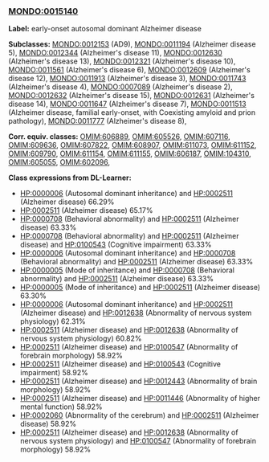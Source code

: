 
### [MONDO:0015140](http://purl.obolibrary.org/obo/MONDO_0015140)
**Label:** early-onset autosomal dominant Alzheimer disease

**Subclasses:** [MONDO:0012153](http://purl.obolibrary.org/obo/MONDO_0012153) (AD9), [MONDO:0011194](http://purl.obolibrary.org/obo/MONDO_0011194) (Alzheimer disease 5), [MONDO:0012344](http://purl.obolibrary.org/obo/MONDO_0012344) (Alzheimer's disease 11), [MONDO:0012630](http://purl.obolibrary.org/obo/MONDO_0012630) (Alzheimer's disease 13), [MONDO:0012321](http://purl.obolibrary.org/obo/MONDO_0012321) (Alzheimer's disease 10), [MONDO:0011561](http://purl.obolibrary.org/obo/MONDO_0011561) (Alzheimer's disease 6), [MONDO:0012609](http://purl.obolibrary.org/obo/MONDO_0012609) (Alzheimer's disease 12), [MONDO:0011913](http://purl.obolibrary.org/obo/MONDO_0011913) (Alzheimer's disease 3), [MONDO:0011743](http://purl.obolibrary.org/obo/MONDO_0011743) (Alzheimer's disease 4), [MONDO:0007089](http://purl.obolibrary.org/obo/MONDO_0007089) (Alzheimer's disease 2), [MONDO:0012632](http://purl.obolibrary.org/obo/MONDO_0012632) (Alzheimer's disease 15), [MONDO:0012631](http://purl.obolibrary.org/obo/MONDO_0012631) (Alzheimer's disease 14), [MONDO:0011647](http://purl.obolibrary.org/obo/MONDO_0011647) (Alzheimer's disease 7), [MONDO:0011513](http://purl.obolibrary.org/obo/MONDO_0011513) (Alzheimer disease, familial early-onset, with Coexisting amyloid and prion pathology), [MONDO:0011777](http://purl.obolibrary.org/obo/MONDO_0011777) (Alzheimer's disease 8), 

**Corr. equiv. classes:** [OMIM:606889](http://purl.obolibrary.org/obo/OMIM_606889), [OMIM:605526](http://purl.obolibrary.org/obo/OMIM_605526), [OMIM:607116](http://purl.obolibrary.org/obo/OMIM_607116), [OMIM:609636](http://purl.obolibrary.org/obo/OMIM_609636), [OMIM:607822](http://purl.obolibrary.org/obo/OMIM_607822), [OMIM:608907](http://purl.obolibrary.org/obo/OMIM_608907), [OMIM:611073](http://purl.obolibrary.org/obo/OMIM_611073), [OMIM:611152](http://purl.obolibrary.org/obo/OMIM_611152), [OMIM:609790](http://purl.obolibrary.org/obo/OMIM_609790), [OMIM:611154](http://purl.obolibrary.org/obo/OMIM_611154), [OMIM:611155](http://purl.obolibrary.org/obo/OMIM_611155), [OMIM:606187](http://purl.obolibrary.org/obo/OMIM_606187), [OMIM:104310](http://purl.obolibrary.org/obo/OMIM_104310), [OMIM:605055](http://purl.obolibrary.org/obo/OMIM_605055), [OMIM:602096](http://purl.obolibrary.org/obo/OMIM_602096), 

**Class expressions from DL-Learner:**

- [HP:0000006](http://purl.obolibrary.org/obo/HP_0000006) (Autosomal dominant inheritance) and [HP:0002511](http://purl.obolibrary.org/obo/HP_0002511) (Alzheimer disease) 66.29%
- [HP:0002511](http://purl.obolibrary.org/obo/HP_0002511) (Alzheimer disease) 65.17%
- [HP:0000708](http://purl.obolibrary.org/obo/HP_0000708) (Behavioral abnormality) and [HP:0002511](http://purl.obolibrary.org/obo/HP_0002511) (Alzheimer disease) 63.33%
- [HP:0000708](http://purl.obolibrary.org/obo/HP_0000708) (Behavioral abnormality) and [HP:0002511](http://purl.obolibrary.org/obo/HP_0002511) (Alzheimer disease) and [HP:0100543](http://purl.obolibrary.org/obo/HP_0100543) (Cognitive impairment) 63.33%
- [HP:0000006](http://purl.obolibrary.org/obo/HP_0000006) (Autosomal dominant inheritance) and [HP:0000708](http://purl.obolibrary.org/obo/HP_0000708) (Behavioral abnormality) and [HP:0002511](http://purl.obolibrary.org/obo/HP_0002511) (Alzheimer disease) 63.33%
- [HP:0000005](http://purl.obolibrary.org/obo/HP_0000005) (Mode of inheritance) and [HP:0000708](http://purl.obolibrary.org/obo/HP_0000708) (Behavioral abnormality) and [HP:0002511](http://purl.obolibrary.org/obo/HP_0002511) (Alzheimer disease) 63.33%
- [HP:0000005](http://purl.obolibrary.org/obo/HP_0000005) (Mode of inheritance) and [HP:0002511](http://purl.obolibrary.org/obo/HP_0002511) (Alzheimer disease) 63.30%
- [HP:0000006](http://purl.obolibrary.org/obo/HP_0000006) (Autosomal dominant inheritance) and [HP:0002511](http://purl.obolibrary.org/obo/HP_0002511) (Alzheimer disease) and [HP:0012638](http://purl.obolibrary.org/obo/HP_0012638) (Abnormality of nervous system physiology) 62.31%
- [HP:0002511](http://purl.obolibrary.org/obo/HP_0002511) (Alzheimer disease) and [HP:0012638](http://purl.obolibrary.org/obo/HP_0012638) (Abnormality of nervous system physiology) 60.82%
- [HP:0002511](http://purl.obolibrary.org/obo/HP_0002511) (Alzheimer disease) and [HP:0100547](http://purl.obolibrary.org/obo/HP_0100547) (Abnormality of forebrain morphology) 58.92%
- [HP:0002511](http://purl.obolibrary.org/obo/HP_0002511) (Alzheimer disease) and [HP:0100543](http://purl.obolibrary.org/obo/HP_0100543) (Cognitive impairment) 58.92%
- [HP:0002511](http://purl.obolibrary.org/obo/HP_0002511) (Alzheimer disease) and [HP:0012443](http://purl.obolibrary.org/obo/HP_0012443) (Abnormality of brain morphology) 58.92%
- [HP:0002511](http://purl.obolibrary.org/obo/HP_0002511) (Alzheimer disease) and [HP:0011446](http://purl.obolibrary.org/obo/HP_0011446) (Abnormality of higher mental function) 58.92%
- [HP:0002060](http://purl.obolibrary.org/obo/HP_0002060) (Abnormality of the cerebrum) and [HP:0002511](http://purl.obolibrary.org/obo/HP_0002511) (Alzheimer disease) 58.92%
- [HP:0002511](http://purl.obolibrary.org/obo/HP_0002511) (Alzheimer disease) and [HP:0012638](http://purl.obolibrary.org/obo/HP_0012638) (Abnormality of nervous system physiology) and [HP:0100547](http://purl.obolibrary.org/obo/HP_0100547) (Abnormality of forebrain morphology) 58.92%


